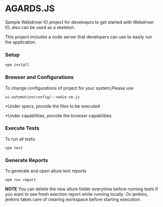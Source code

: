 # AGARDS.JS

Sample Webdriver IO project for develoeprs to get started with Webdriver IO, also can be used as a skeleton. 

This project includes a node server that developers can use to easily run the application.

### Setup
```
npm install
```

### Browser and Configurations
To change configurations of project for your system,Please use 
```
ui-automation/config/-->wdio-cm.js
```
*Under specs, provide the files to be executed

*Under capabilities, provide the browser capabilities

### Execute Tests

To run all tests:
```
npm test
```

### Generate Reports 

To generate and open allure test reports
```
npm run report
```

**NOTE**
 You can delete the new allure folder everytime before running tests if you want to see fresh exection report while running locally. On jenkins, jenkins takes
 care of clearing workspace before starting execution.

